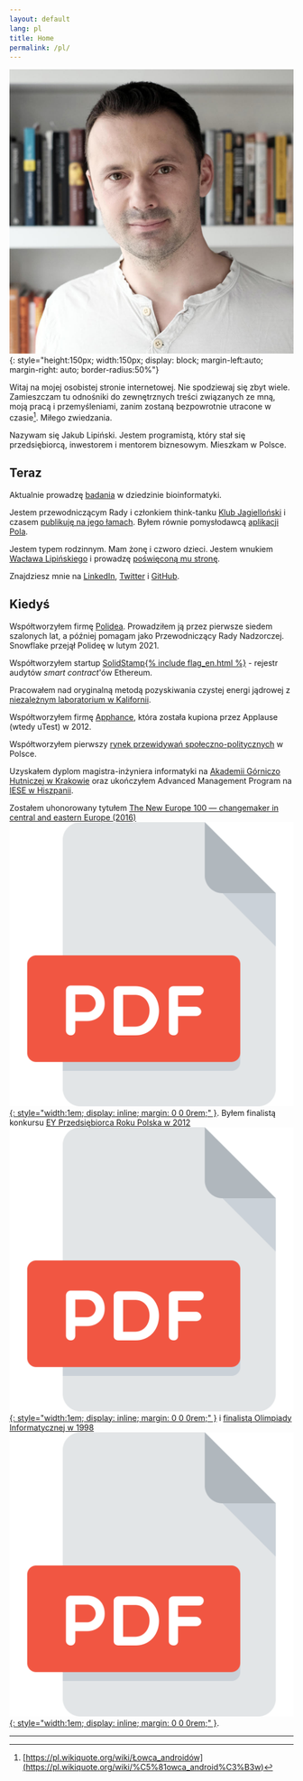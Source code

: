 ```yaml
---
layout: default
lang: pl
title: Home
permalink: /pl/
---
```

![Jakub Lipiński](/assets/images/Jakub_Lipinski_profile_square_1024.jpg){: style="height:150px; width:150px; display: block; margin-left:auto; margin-right: auto; border-radius:50%"}

Witaj na mojej osobistej stronie internetowej. Nie spodziewaj się zbyt wiele. Zamieszczam tu odnośniki do zewnętrznych treści związanych ze mną, moją pracą i przemyśleniami, zanim zostaną bezpowrotnie utracone w czasie[^fn1]. Miłego zwiedzania.

Nazywam się Jakub Lipiński. Jestem programistą, który stał się przedsiębiorcą, inwestorem i mentorem biznesowym. Mieszkam w Polsce.

## Teraz

Aktualnie prowadzę [badania](research) w dziedzinie bioinformatyki.

Jestem przewodniczącym Rady i członkiem think-tanku [Klub Jagielloński](https://klubjagiellonski.pl) i czasem [publikuję na jego łamach](/pl/kj). Byłem równie pomysłodawcą [aplikacji Pola](https://www.pola-app.pl).

Jestem typem rodzinnym. Mam żonę i czworo dzieci. Jestem wnukiem [Wacława Lipińskiego](https://pl.wikipedia.org/wiki/Wac%C5%82aw_Lipi%C5%84ski_(polski_historyk_i_oficer)) i prowadzę [poświęconą mu stronę](https://www.waclawlipinski.pl).

Znajdziesz mnie na [LinkedIn](https://www.linkedin.com/in/jakublipinski/), [Twitter](https://twitter.com/jakublipinski) i [GitHub](https://github.com/jakublipinski).

## Kiedyś
Współtworzyłem firmę [Polidea](polidea). Prowadziłem ją przez pierwsze siedem szalonych lat, a później pomagam jako Przewodniczący Rady Nadzorczej. Snowflake przejął Polideę w lutym 2021.

Współtworzyłem startup [SolidStamp{% include flag_en.html %}](/en/solidstamp) - rejestr audytów _smart contract_'ów Ethereum.

Pracowałem nad oryginalną metodą pozyskiwania czystej energi jądrowej z [niezależnym laboratorium w Kalifornii](ugc).

Współtworzyłem firmę [Apphance](apphance), która została kupiona przez Applause (wtedy uTest) w 2012.

Współtworzyłem pierwszy [rynek przewidywań społeczno-politycznych](/pl/pm) w Polsce.

Uzyskałem dyplom magistra-inżyniera informatyki na [Akademii Górniczo Hutniczej w Krakowie](https://www.agh.edu.pl/) oraz ukończyłem Advanced Management Program na [IESE w Hiszpanii](https://www.iese.edu/).

Zostałem uhonorowany tytułem [The New Europe 100 — changemaker in central and eastern Europe (2016)](https://www.ft.com/content/ece06f66-90a7-11e6-a72e-b428cb934b78)[![Archived PDF](/assets/images/pdf.svg){: style="width:1em; display: inline; margin: 0 0 0rem;" }](/assets/pdf/New-Europe-100-changemakers.pdf). Byłem finalistą konkursu [EY Przedsiębiorca Roku Polska w 2012](https://przedsiebiorcaroku.pl/poprzednie-edycje/?edition=10)[![Archived PDF](/assets/images/pdf.svg){: style="width:1em; display: inline; margin: 0 0 0rem;" }](/assets/pdf/ey-przedsiebiorca-roku.pdf) i [finalistą Olimpiady Informatycznej w 1998](https://oi.edu.pl/l/53/)[![Archived PDF](/assets/images/pdf.svg){: style="width:1em; display: inline; margin: 0 0 0rem;" }](/assets/pdf/olimpiada-informatyczna-1998.pdf).

---

[^fn1]: [https://pl.wikiquote.org/wiki/Łowca_androidów](https://pl.wikiquote.org/wiki/%C5%81owca_android%C3%B3w)
